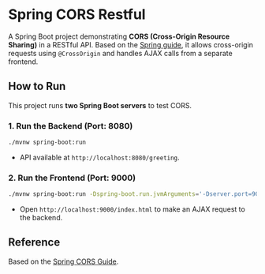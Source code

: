 # Spring CORS Restful

A Spring Boot project demonstrating **CORS (Cross-Origin Resource Sharing)** in a RESTful API. Based on the [Spring guide](https://spring.io/guides/gs/rest-service-cors), it allows cross-origin requests using `@CrossOrigin` and handles AJAX calls from a separate frontend.

## How to Run

This project runs **two Spring Boot servers** to test CORS.

### 1. Run the Backend (Port: 8080)
```sh
./mvnw spring-boot:run
```
- API available at `http://localhost:8080/greeting`.

### 2. Run the Frontend (Port: 9000)
```sh
./mvnw spring-boot:run -Dspring-boot.run.jvmArguments='-Dserver.port=9000'
```
- Open `http://localhost:9000/index.html` to make an AJAX request to the backend.

## Reference
Based on the [Spring CORS Guide](https://spring.io/guides/gs/rest-service-cors).

